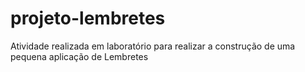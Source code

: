 # projeto-lembretes
Atividade realizada em laboratório para realizar a construção de uma pequena aplicação de Lembretes
